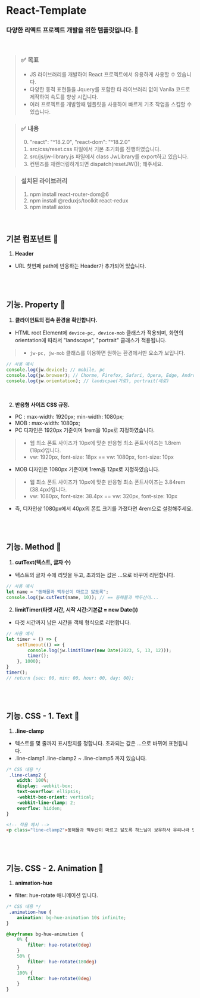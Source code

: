 # React-Template

### 다양한 리엑트 프로젝트 개발을 위한 템플릿입니다. :butterfly:
<br>


> ### ✅ 목표
> - JS 라이브러리를 개발하여 React 프로젝트에서 유용하게 사용할 수 있습니다.
> - 다양한 동적 표현들을 Jquery를 포함한 타 라이브러리 없이 Vanila 코드로 제작하여 속도를 향상 시킵니다.
> - 여러 프로젝트를 개발할때 템플릿을 사용하여 빠르게 기초 작업을 스킵할 수 있습니다.


> ### ✅ 내용
> 0. "react": "^18.2.0", "react-dom": "^18.2.0"
> 1. src/css/reset.css 파일에서 기본 초기화를 진행하였습니다.
> 2. src/js/jw-library.js 파일에서 class JwLibrary를 export하고 있습니다.
> 3. 컨텐츠를 재랜더링하게되면 dispatch(resetJW()); 해주세요.


> ### 설치된 라이브러리
> 1. npm install react-router-dom@6
> 2. npm install @reduxjs/toolkit react-redux
> 3. npm install axios

<br>

## 기본 컴포넌트 :cookie:
1. **Header**
- URL 첫번째 path에 반응하는 Header가 추가되어 있습니다.

<br><br>

## 기능. Property :cookie:
1. **클라이언트의 접속 환경을 확인합니다.**
- HTML root Element에 `device-pc, device-mob` 클래스가 적용되며, 화면의 orientation에 따라서 "landscape", "portrait" 클래스가 적용됩니다.
> - `jw-pc, jw-mob` 클래스를 이용하면 원하는 환경에서만 요소가 보입니다.
```javascript
// 사용 예시
console.log(jw.device); // mobile, pc
console.log(jw.browser); // Chorme, Firefox, Safari, Opera, Edge, Android, iPhone
console.log(jw.orientation); // landscpae(가로), portrait(세로)
```

<br>

2. **반응형 사이즈 CSS 규정.**
- PC : max-width: 1920px; min-width: 1080px;
- MOB : max-width: 1080px;
- PC 디자인은 1920px 기준이며 1rem을 10px로 지정하였습니다.
> - 웹 최소 폰트 사이즈가 10px에 맞춘 반응형 최소 폰트사이즈는 1.8rem (18px)입니다.
> - vw: 1920px, font-size: 18px == vw: 1080px, font-size: 10px
- MOB 디자인은 1080px 기준이며 1rem을 12px로 지정하였습니다.
> - 웹 최소 폰트 사이즈가 10px에 맞춘 반응형 최소 폰트사이즈는 3.84rem (38.4px)입니다.
> - vw: 1080px, font-size: 38.4px == vw: 320px, font-size: 10px
- 즉, 디자인상 1080px에서 40px의 폰트 크기를 가졌다면 4rem으로 설정해주세요.

<br><br>

## 기능. Method :cookie:
1. **cutText(텍스트, 글자 수)**
- 텍스트의 글자 수에 리밋을 두고, 초과되는 값은 ...으로 바꾸어 리턴합니다.
```javascript
// 사용 예시
let name = "동해물과 백두산이 마르고 닳도록";
console.log(jw.cutText(name, 10)); // == 동해물과 백두산이...
```

2. **limitTimer(타겟 시간, 시작 시간:기본값 = new Date())**
- 타겟 시간까지 남은 시간을 객체 형식으로 리턴합니다.
```javascript
// 사용 예시
let timer = () => {
    setTimeout(() => {
        console.log(jw.limitTimer(new Date(2023, 5, 13, 12)));
        timer();
    }, 1000);
}
timer();
// return {sec: 00, min: 00, hour: 00, day: 00};
```

<br><br>

## 기능. CSS - 1. Text :cookie:
1. **.line-clamp**
- 텍스트를 몇 줄까지 표시할지를 정합니다. 초과되는 값은 ...으로 바뀌어 표현됩니다.
- .line-clamp1 .line-clamp2 ~ .line-clamp5 까지 있습니다.
```css
/* CSS 내용 */
 .line-clamp2 {
    width: 100%;
    display: -webkit-box;
    text-overflow: ellipsis;
    -webkit-box-orient: vertical;
    -webkit-line-clamp: 2;
    overflow: hidden;
}
```
```html
<!-- 적용 예시 -->
<p class="line-clamp2">동해물과 백두산이 마르고 닳도록 하느님이 보우하사 우리나라 만세 무궁화 삼천리 화려 강산 대한사람 대한으로 길이 보전하세</p>
```

<br><br>

## 기능. CSS - 2. Animation :cookie:
1. **animation-hue**
- filter: hue-rotate 애니메이션 입니다.
```css
/* CSS 내용 */
 .animation-hue {
    animation: bg-hue-animation 10s infinite;
}

@keyframes bg-hue-animation {
    0% {
        filter: hue-rotate(0deg)
    }
    50% {
        filter: hue-rotate(180deg)
    }
    100% {
        filter: hue-rotate(0deg)
    }
}
```
